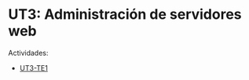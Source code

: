 # UT3: Administración de servidores web
Actividades:

- [UT3-TE1](https://github.com/vmcabreu/dpl22-23/tree/main/UT3/UT3-TE1)
